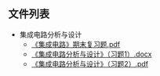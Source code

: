 

## 文件列表

- 集成电路分析与设计
    - [《集成电路》期末复习题.pdf](https://github.com/Open-BJUT/BJUT-Helper/raw/master/./%E9%9B%86%E6%88%90%E7%94%B5%E8%B7%AF%E5%88%86%E6%9E%90%E4%B8%8E%E8%AE%BE%E8%AE%A1/%E3%80%8A%E9%9B%86%E6%88%90%E7%94%B5%E8%B7%AF%E3%80%8B%E6%9C%9F%E6%9C%AB%E5%A4%8D%E4%B9%A0%E9%A2%98.pdf)
    - [《集成电路分析与设计》（习题1）.docx](https://github.com/Open-BJUT/BJUT-Helper/raw/master/./%E9%9B%86%E6%88%90%E7%94%B5%E8%B7%AF%E5%88%86%E6%9E%90%E4%B8%8E%E8%AE%BE%E8%AE%A1/%E3%80%8A%E9%9B%86%E6%88%90%E7%94%B5%E8%B7%AF%E5%88%86%E6%9E%90%E4%B8%8E%E8%AE%BE%E8%AE%A1%E3%80%8B%EF%BC%88%E4%B9%A0%E9%A2%981%EF%BC%89.docx)
    - [《集成电路分析与设计》（习题2）.pdf](https://github.com/Open-BJUT/BJUT-Helper/raw/master/./%E9%9B%86%E6%88%90%E7%94%B5%E8%B7%AF%E5%88%86%E6%9E%90%E4%B8%8E%E8%AE%BE%E8%AE%A1/%E3%80%8A%E9%9B%86%E6%88%90%E7%94%B5%E8%B7%AF%E5%88%86%E6%9E%90%E4%B8%8E%E8%AE%BE%E8%AE%A1%E3%80%8B%EF%BC%88%E4%B9%A0%E9%A2%982%EF%BC%89.pdf)
